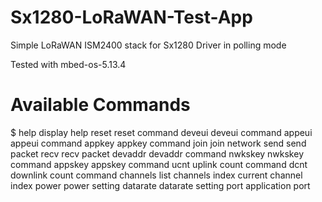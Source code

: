 # Sx1280-LoRaWAN-Test-App

Simple LoRaWAN ISM2400 stack for Sx1280 Driver in polling mode

Tested with mbed-os-5.13.4

# Available Commands
$
help      display help
reset     reset command
deveui    deveui command
appeui    appeui command
appkey    appkey command
join      join network
send      send packet
recv      recv packet
devaddr   devaddr command
nwkskey   nwkskey command
appskey   appskey command
ucnt      uplink count command
dcnt      downlink count command
channels  list channels
index     current channel index
power     power setting
datarate  datarate setting
port      application port
